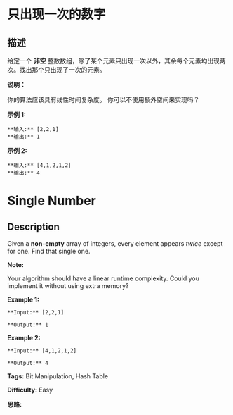 # 只出现一次的数字

## 描述

给定一个 **非空** 整数数组，除了某个元素只出现一次以外，其余每个元素均出现两次。找出那个只出现了一次的元素。

**说明：**

你的算法应该具有线性时间复杂度。 你可以不使用额外空间来实现吗？

**示例 1:**

    
    
    **输入:** [2,2,1]
    **输出:** 1
    

**示例  2:**

    
    
    **输入:** [4,1,2,1,2]
    **输出:** 4



# Single Number

## Description



Given a **non-empty**  array of integers, every element appears _twice_ except for one. Find that single one.

**Note:**

Your algorithm should have a linear runtime complexity. Could you implement it without using extra memory?

**Example 1:**

    
    
    **Input:** [2,2,1]
    **Output:** 1
    

**Example 2:**

    
    
    **Input:** [4,1,2,1,2]
    **Output:** 4
    


**Tags:** Bit Manipulation, Hash Table

**Difficulty:** Easy

**思路:**
